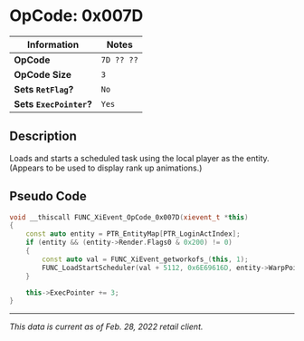 # OpCode: 0x007D

| Information               | Notes |
|---                        |---    |
| **OpCode**                | `7D ?? ??` |
| **OpCode Size**           | `3`   |
| **Sets `RetFlag`?**       | `No`  |
| **Sets `ExecPointer`?**   | `Yes` |

## Description

Loads and starts a scheduled task using the local player as the entity. (Appears to be used to display rank up animations.)

## Pseudo Code

```cpp
void __thiscall FUNC_XiEvent_OpCode_0x007D(xievent_t *this)
{
    const auto entity = PTR_EntityMap[PTR_LoginActIndex];
    if (entity && (entity->Render.Flags0 & 0x200) != 0)
    {
        const auto val = FUNC_XiEvent_getworkofs_(this, 1);
        FUNC_LoadStartScheduler(val + 5112, 0x6E69616D, entity->WarpPointer, entity->WarpPointer, 0);
    }

    this->ExecPointer += 3;
}
```

---

_This data is current as of Feb. 28, 2022 retail client._